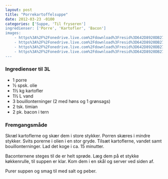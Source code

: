 ```yaml
---
layout: post
title: "Porrekartoffelsuppe"
date: 2012-03-23 -0100
categories: ['Suppe, 'Til fryseren']
ingredienser: ['Porre', 'Kartofler', 'Bacon']
images:
    - https%3A%2F%2Fonedrive.live.com%2Fdownload%3Fresid%3D642D8920DB2784EE!241863
    - https%3A%2F%2Fonedrive.live.com%2Fdownload%3Fresid%3D642D8920DB2784EE!124255
    - https%3A%2F%2Fonedrive.live.com%2Fdownload%3Fresid%3D642D8920DB2784EE!124266
    - https%3A%2F%2Fonedrive.live.com%2Fdownload%3Fresid%3D642D8920DB2784EE!124271
---
```


### Ingredienser til 3L
-   1 porre
-   ½ spsk. olie
-   1½ kg kartofler
-   1½ L vand
-   3 bouillonterninger (2 med høns og 1 grønsags)
-   2 tsk. timian
-   2 pk. bacon i tern

### Fremgangsmåde
Skræl kartoflerne og skær dem i store stykker. Porren skæres i mindre stykker. Svits porerne i olien i en stor gryde. Tilsæt kartoflerne, vandet samt bouillonterninger.
Lad det koge i ca. 15 minutter.

Baconternene steges til de er helt sprøde. Læg dem på et stykke køkkenrulle, til suppen er klar. Kom dem i en skål og server ved siden af.

Purer suppen og smag til med salt og peber.

